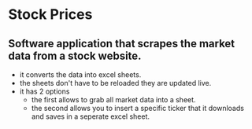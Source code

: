 # Stock Prices

## Software application that scrapes the market data from a stock website.

- it converts the data into excel sheets.
- the sheets don't have to be reloaded they are updated live.
- it has 2 options
  - the first allows to grab all market data into a sheet.
  - the second allows you to insert a specific ticker that it downloads and saves in a seperate excel sheet.
